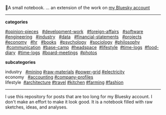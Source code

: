 📘A small notebook. 
... an extension of the work on [my Bluesky account](https://bsky.app/profile/robbeside.bsky.social)

---
**categories** 

[#opinion-pieces](https://bsky.app/hashtag/opinion-pieces?author=robbeside.bsky.social)       &nbsp; [#development-work](https://bsky.app/hashtag/development-work?author=robbeside.bsky.social)   &nbsp; [#foreign-affairs](https://bsky.app/hashtag/foreign-affairs?author=robbeside.bsky.social)     &nbsp; [#software](https://bsky.app/hashtag/software?author=robbeside.bsky.social)                   &nbsp; [#engineering](https://bsky.app/hashtag/engineering?author=robbeside.bsky.social)             &nbsp; [#industry](https://bsky.app/hashtag/industry?author=robbeside.bsky.social)                   &nbsp; [#data](https://bsky.app/hashtag/data?author=robbeside.bsky.social)                           &nbsp; [#financial-statements](https://bsky.app/hashtag/financial-statements?author=robbeside.bsky.social) &nbsp; [#projects](https://bsky.app/hashtag/projects?author=robbeside.bsky.social)                  &nbsp;  [#economy](https://bsky.app/hashtag/economy?author=robbeside.bsky.social)                    &nbsp;  [#hr](https://bsky.app/hashtag/hr?author=robbeside.bsky.social)                              &nbsp;  [#books](https://bsky.app/hashtag/books?author=robbeside.bsky.social)                        &nbsp;  [#psychology](https://bsky.app/hashtag/books?author=robbeside.bsky.social)                   &nbsp;  [#sociology](https://bsky.app/hashtag/sociology?author=robbeside.bsky.social)                &nbsp;[#philosophy](https://bsky.app/hashtag/philosophy?author=robbeside.bsky.social)              &nbsp;[#communication](https://bsky.app/hashtag/communication?author=robbeside.bsky.social)        &nbsp;[#base-camp](https://bsky.app/hashtag/base-camp?author=robbeside.bsky.social)                &nbsp;[#headspace](https://bsky.app/hashtag/headspace?author=robbeside.bsky.social)                &nbsp;[#lifestyle](https://bsky.app/hashtag/lifestyle?author=robbeside.bsky.social)                &nbsp;[#time-logs](https://bsky.app/hashtag/time-logs?author=robbeside.bsky.social)                &nbsp;[#food-diary](https://bsky.app/hashtag/food-diary?author=robbeside.bsky.social)              &nbsp;[#time-logs](https://bsky.app/hashtag/time-logs?author=robbeside.bsky.social)                &nbsp;[#board-meetings](https://bsky.app/hashtag/board-meetings?author=robbeside.bsky.social)      &nbsp;[#photos](https://bsky.app/hashtag/photos?author=robbeside.bsky.social)                      &nbsp;


                       
**subcategories**

industry  &nbsp; [#mining](https://bsky.app/hashtag/mining?author=robbeside.bsky.social)
[#raw-materials](https://bsky.app/hashtag/raw-materials?author=robbeside.bsky.social)
[#power-grid](https://bsky.app/hashtag/power-grid?author=robbeside.bsky.social)
[#electricity](https://bsky.app/hashtag/electricity?author=robbeside.bsky.social) </br>
economy  &nbsp; [#accounting](https://bsky.app/hashtag/accounting?author=robbeside.bsky.social)
[#company-profiles](https://bsky.app/hashtag/company-profiles?author=robbeside.bsky.social) </br>
lifestyle &nbsp;[#architecture](https://bsky.app/hashtag/architecture?author=robbeside.bsky.social)
[#travel](https://bsky.app/hashtag/travel?author=robbeside.bsky.social)
[#kitchen](https://bsky.app/hashtag/kitchen?author=robbeside.bsky.social)
[#farming](https://bsky.app/hashtag/farming?author=robbeside.bsky.social)
[#fashion](https://bsky.app/hashtag/fashion?author=robbeside.bsky.social)

---

I use this repository for posts that are too long for my Bluesky account. 
I don't make an effort to make it look good. It is a notebook filled with raw sketches, ideas, and analyses. 


